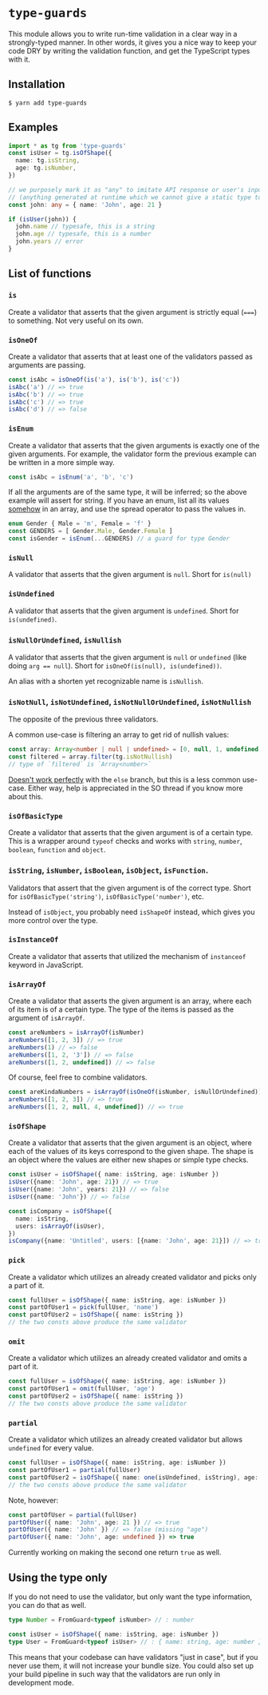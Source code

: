 # `type-guards`

This module allows you to write run-time validation in a clear way in a strongly-typed manner.
In other words, it gives you a nice way to keep your code DRY by writing the validation function, and get the TypeScript types with it.

## Installation

```text
$ yarn add type-guards
```

## Examples

```ts
import * as tg from 'type-guards'
const isUser = tg.isOfShape({
  name: tg.isString,
  age: tg.isNumber,
})

// we purposely mark it as "any" to imitate API response or user's input
// (anything generated at runtime which we cannot give a static type to)
const john: any = { name: 'John', age: 21 }

if (isUser(john)) {
  john.name // typesafe, this is a string
  john.age // typesafe, this is a number
  john.years // error
}
```

## List of functions

### `is`

Create a validator that asserts that the given argument is strictly equal (`===`) to something.
Not very useful on its own.

### `isOneOf`

Create a validator that asserts that at least one of the validators passed as arguments are passing.

```ts
const isAbc = isOneOf(is('a'), is('b'), is('c'))
isAbc('a') // => true
isAbc('b') // => true
isAbc('c') // => true
isAbc('d') // => false
```

### `isEnum`

Create a validator that asserts that the given arguments is exactly one of the given arguments.
For example, the validator form the previous example can be written in a more simple way.

```ts
const isAbc = isEnum('a', 'b', 'c')
```

If all the arguments are of the same type, it will be inferred; so the above example will assert for string. If you have an enum, list all its values [somehow](https://github.com/Microsoft/TypeScript/issues/17198) in an array, and use the spread operator to pass the values in.

```ts
enum Gender { Male = 'm', Female = 'f' }
const GENDERS = [ Gender.Male, Gender.Female ]
const isGender = isEnum(...GENDERS) // a guard for type Gender
```

### `isNull`

A validator that asserts that the given argument is `null`. Short for `is(null)`

### `isUndefined`

A validator that asserts that the given argument is `undefined`. Short for `is(undefined)`.

### `isNullOrUndefined`, `isNullish`

A validator that asserts that the given argument is `null` or `undefined` (like doing `arg == null`).
Short for `isOneOf(is(null), is(undefined))`.

An alias with a shorten yet recognizable name is `isNullish`.

### `isNotNull`, `isNotUndefined`, `isNotNullOrUndefined`, `isNotNullish`

The opposite of the previous three validators.

A common use-case is filtering an array to get rid of nullish values:

```ts
const array: Array<number | null | undefined> = [0, null, 1, undefined, 2]
const filtered = array.filter(tg.isNotNullish)
// type of `filtered` is `Array<number>`
```

[Doesn't work perfectly](https://stackoverflow.com/questions/56949854/a-not-null-type-guard-resolves-to-never-in-the-else-branch) with the `else` branch, but this is a less common use-case. Either way, help is appreciated in the SO thread if you know more about this.

### `isOfBasicType`

Create a validator that asserts that the given argument is of a certain type.
This is a wrapper around `typeof` checks and works with `string`, `number`, `boolean`, `function` and `object`.

### `isString`, `isNumber`, `isBoolean`, `isObject`, `isFunction`.

Validators that assert that the given argument is of the correct type.
Short for `isOfBasicType('string')`, `isOfBasicType('number')`, etc.

Instead of `isObject`, you probably need `isShapeOf` instead, which gives you more control over the type.

### `isInstanceOf`

Create a validator that asserts that utilized the mechanism of `instanceof` keyword in JavaScript.

### `isArrayOf`

Create a validator that asserts the given argument is an array,
where each of its item is of a certain type.
The type of the items is passed as the argument of `isArrayOf`.

```ts
const areNumbers = isArrayOf(isNumber)
areNumbers([1, 2, 3]) // => true
areNumbers(1) // => false
areNumbers([1, 2, '3']) // => false
areNumbers([1, 2, undefined]) // => false
``` 

Of course, feel free to combine validators.

```ts
const areKindaNumbers = isArrayOf(isOneOf(isNumber, isNullOrUndefined))
areNumbers([1, 2, 3]) // => true
areNumbers([1, 2, null, 4, undefined]) // => true
```

### `isOfShape`

Create a validator that asserts that the given argument is an object,
where each of the values of its keys correspond to the given shape.
The shape is an object where the values are either new shapes or simple type checks.

```ts
const isUser = isOfShape({ name: isString, age: isNumber })
isUser({name: 'John', age: 21}) // => true
isUser({name: 'John', years: 21}) // => false
isUser({name: 'John'}) // => false

const isCompany = isOfShape({
  name: isString,
  users: isArrayOf(isUser),
})
isCompany({name: 'Untitled', users: [{name: 'John', age: 21}]) // => true
```

### `pick`

Create a validator which utilizes an already created validator and picks only a part of it.

```ts
const fullUser = isOfShape({ name: isString, age: isNumber })
const partOfUser1 = pick(fullUser, 'name')
const partOfUser2 = isOfShape({ name: isString })
// the two consts above produce the same validator
```

### `omit`

Create a validator which utilizes an already created validator and omits a part of it.

```ts
const fullUser = isOfShape({ name: isString, age: isNumber })
const partOfUser1 = omit(fullUser, 'age')
const partOfUser2 = isOfShape({ name: isString })
// the two consts above produce the same validator
```

### `partial`

Create a validator which utilizes an already created validator but allows `undefined` for every value.

```ts
const fullUser = isOfShape({ name: isString, age: isNumber })
const partOfUser1 = partial(fullUser)
const partOfUser2 = isOfShape({ name: one(isUndefined, isString), age: isOneOf(isUndefined, isNumber) })
// the two consts above produce the same validator
```

Note, however:

```ts
const partOfUser = partial(fullUser)
partOfUser({ name: 'John', age: 21 }) // => true
partOfUser({ name: 'John' }) // => false (missing "age")
partOfUser({ name: 'John', age: undefined }) => true 
```

Currently working on making the second one return `true` as well.

## Using the type only

If you do not need to use the validator, but only want the type information, you can do that as well.

```ts
type Number = FromGuard<typeof isNumber> // : number

const isUser = isOfShape({ name: isString, age: isNumber })
type User = FromGuard<typeof isUser> // : { name: string, age: number }
```

This means that your codebase can have validators "just in case", but if you never use them, it will not increase your bundle size.
You could also set up your build pipeline in such way that the validators are run only in development mode.
